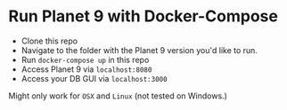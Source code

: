 # Run Planet 9 with Docker-Compose

* Clone this repo
* Navigate to the folder with the Planet 9 version you'd like to run.
* Run `docker-compose up` in this repo
* Access Planet 9 via `localhost:8080`
* Access your DB GUI via `localhost:3000`

Might only work for `OSX` and `Linux` (not tested on Windows.)
